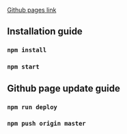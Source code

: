 [Github pages link](https://vladimir-vladimirovich.github.io/mini-jira-gh/)

## Installation guide
### `npm install`
### `npm start`

## Github page update guide
### `npm run deploy`
### `npm push origin master`